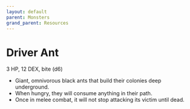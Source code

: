 ```yaml
---
layout: default
parent: Monsters
grand_parent: Resources
---
```


# Driver Ant 

3 HP, 12 DEX, bite (d6)  

- Giant, omnivorous black ants that build their colonies deep underground.  
- When hungry, they will consume anything in their path.  
- Once in melee combat, it will not stop attacking its victim until dead.  


